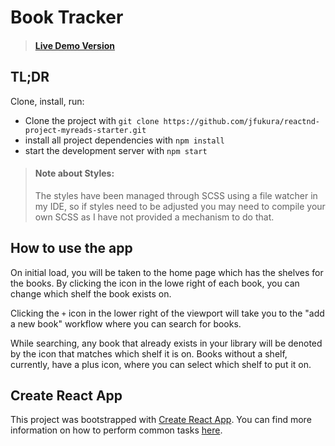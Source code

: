 # Book Tracker

> #### [Live Demo Version](https://jfukura.github.io/reactnd-project-myreads-starter/)

## TL;DR

Clone, install, run:

* Clone the project with `git clone https://github.com/jfukura/reactnd-project-myreads-starter.git`
* install all project dependencies with `npm install`
* start the development server with `npm start`

> #### Note about Styles:
> The styles have been managed through SCSS using a file watcher in my IDE, so if styles need to be adjusted you may need to compile your own SCSS as I have not provided a mechanism to do that.

## How to use the app 
On initial load, you will be taken to the home page which has the shelves for the books. By clicking the icon in the lowe right of each book, you can change which shelf the book exists on.

Clicking the `+` icon in the lower right of the viewport will take you to the "add a new book" workflow where you can search for books.

While searching, any book that already exists in your library will be denoted by the icon that matches which shelf it is on. Books without a shelf, currently, have a plus icon, where you can select which shelf to put it on.

## Create React App

This project was bootstrapped with [Create React App](https://github.com/facebookincubator/create-react-app). You can find more information on how to perform common tasks [here](https://github.com/facebookincubator/create-react-app/blob/master/packages/react-scripts/template/README.md).
